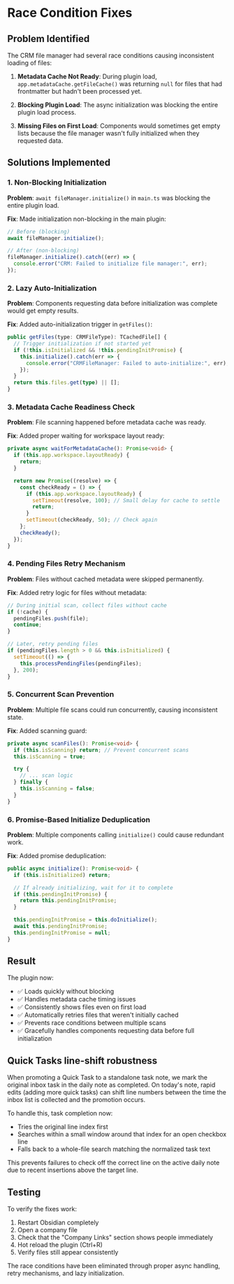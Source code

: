 # Race Condition Fixes

## Problem Identified

The CRM file manager had several race conditions causing inconsistent loading of files:

1. **Metadata Cache Not Ready**: During plugin load, `app.metadataCache.getFileCache()` was returning `null` for files that had frontmatter but hadn't been processed yet.

2. **Blocking Plugin Load**: The async initialization was blocking the entire plugin load process.

3. **Missing Files on First Load**: Components would sometimes get empty lists because the file manager wasn't fully initialized when they requested data.

## Solutions Implemented

### 1. **Non-Blocking Initialization**

**Problem**: `await fileManager.initialize()` in `main.ts` was blocking the entire plugin load.

**Fix**: Made initialization non-blocking in the main plugin:

```typescript
// Before (blocking)
await fileManager.initialize();

// After (non-blocking)
fileManager.initialize().catch((err) => {
  console.error("CRM: Failed to initialize file manager:", err);
});
```

### 2. **Lazy Auto-Initialization**

**Problem**: Components requesting data before initialization was complete would get empty results.

**Fix**: Added auto-initialization trigger in `getFiles()`:

```typescript
public getFiles(type: CRMFileType): TCachedFile[] {
  // Trigger initialization if not started yet
  if (!this.isInitialized && !this.pendingInitPromise) {
    this.initialize().catch(err => {
      console.error("CRMFileManager: Failed to auto-initialize:", err);
    });
  }
  return this.files.get(type) || [];
}
```

### 3. **Metadata Cache Readiness Check**

**Problem**: File scanning happened before metadata cache was ready.

**Fix**: Added proper waiting for workspace layout ready:

```typescript
private async waitForMetadataCache(): Promise<void> {
  if (this.app.workspace.layoutReady) {
    return;
  }

  return new Promise((resolve) => {
    const checkReady = () => {
      if (this.app.workspace.layoutReady) {
        setTimeout(resolve, 100); // Small delay for cache to settle
        return;
      }
      setTimeout(checkReady, 50); // Check again
    };
    checkReady();
  });
}
```

### 4. **Pending Files Retry Mechanism**

**Problem**: Files without cached metadata were skipped permanently.

**Fix**: Added retry logic for files without metadata:

```typescript
// During initial scan, collect files without cache
if (!cache) {
  pendingFiles.push(file);
  continue;
}

// Later, retry pending files
if (pendingFiles.length > 0 && this.isInitialized) {
  setTimeout(() => {
    this.processPendingFiles(pendingFiles);
  }, 200);
}
```

### 5. **Concurrent Scan Prevention**

**Problem**: Multiple file scans could run concurrently, causing inconsistent state.

**Fix**: Added scanning guard:

```typescript
private async scanFiles(): Promise<void> {
  if (this.isScanning) return; // Prevent concurrent scans
  this.isScanning = true;

  try {
    // ... scan logic
  } finally {
    this.isScanning = false;
  }
}
```

### 6. **Promise-Based Initialize Deduplication**

**Problem**: Multiple components calling `initialize()` could cause redundant work.

**Fix**: Added promise deduplication:

```typescript
public async initialize(): Promise<void> {
  if (this.isInitialized) return;

  // If already initializing, wait for it to complete
  if (this.pendingInitPromise) {
    return this.pendingInitPromise;
  }

  this.pendingInitPromise = this.doInitialize();
  await this.pendingInitPromise;
  this.pendingInitPromise = null;
}
```

## Result

The plugin now:

- ✅ Loads quickly without blocking
- ✅ Handles metadata cache timing issues
- ✅ Consistently shows files even on first load
- ✅ Automatically retries files that weren't initially cached
- ✅ Prevents race conditions between multiple scans
- ✅ Gracefully handles components requesting data before full initialization

## Quick Tasks line-shift robustness

When promoting a Quick Task to a standalone task note, we mark the original inbox task in the daily note as completed. On today's note, rapid edits (adding more quick tasks) can shift line numbers between the time the inbox list is collected and the promotion occurs.

To handle this, task completion now:

- Tries the original line index first
- Searches within a small window around that index for an open checkbox line
- Falls back to a whole-file search matching the normalized task text

This prevents failures to check off the correct line on the active daily note due to recent insertions above the target line.

## Testing

To verify the fixes work:

1. Restart Obsidian completely
2. Open a company file
3. Check that the "Company Links" section shows people immediately
4. Hot reload the plugin (Ctrl+R)
5. Verify files still appear consistently

The race conditions have been eliminated through proper async handling, retry mechanisms, and lazy initialization.
